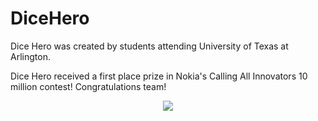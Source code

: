 # DiceHero
Dice Hero was created by students attending University of Texas at Arlington.

Dice Hero received a first place prize in Nokia's Calling All Innovators 10 million contest! Congratulations team!
<p align="center">
  <img src="http://chadswen.github.io/images/ncaifirst.png"/>
</p>
